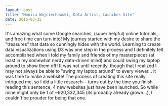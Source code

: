 ```yaml
---
layout: post
title: "Monica Wojciechowski, Data Artist, Launches Site"
date: 2015-03-25
---
```

It's amazing what some Google searches, (super helpful) online tutorials, and free time can turn into! My journey started with my desire to share the "treasures" that data so cunningly hides with the world. Learning to create data visualizations using D3 was one step in the process and I definitely felt accomplished when I told my family and friends of my masterpieces (at least in my somewhat nerdy data-driven mind) and could swing my laptop around to show them off! It was not until recently, though that I realized I may not always be able to "swing my laptop around" to every viewer... it was time to make a website! The process of creating this site really intrigued me, so I did a little research-- turns out by the time you finish reading this sentence, 4 new websites just have been launched. So while mine might only be 1 of ~920,332,345 (its probably already grown...), I couldn't be prouder for being that one.
